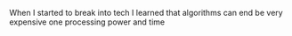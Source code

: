 When I started to break into tech I learned that algorithms can end be very expensive one processing power and time
